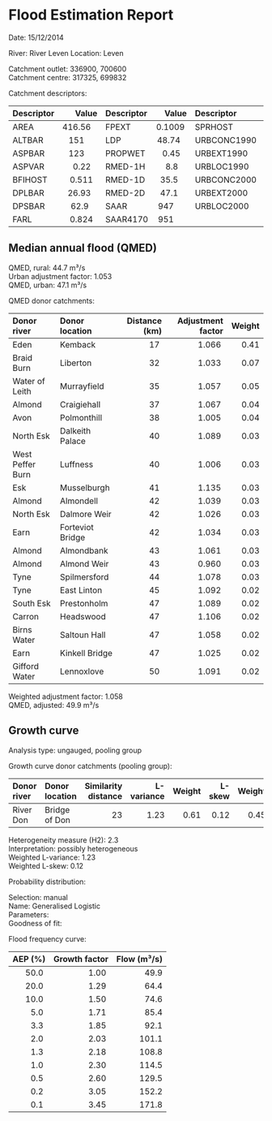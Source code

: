 # Flood Estimation Report

Date: 15/12/2014

River: River Leven
Location: Leven

Catchment outlet: 336900, 700600  
Catchment centre: 317325, 699832    

Catchment descriptors:

Descriptor   |      Value | Descriptor  |      Value | Descriptor  |      Value 
:------------|-----------:|:------------|-----------:|:------------|-----------:
AREA         |   416.56   | FPEXT       |     0.1009 | SPRHOST     |    34.62   
ALTBAR       |   151      | LDP         |    48.74   | URBCONC1990 |     0.754  
ASPBAR       |   123      | PROPWET     |     0.45   | URBEXT1990  |     0.0173 
ASPVAR       |     0.22   | RMED-1H     |     8.8    | URBLOC1990  |     0.738  
BFIHOST      |     0.511  | RMED-1D     |    35.5    | URBCONC2000 |     0.830  
DPLBAR       |    26.93   | RMED-2D     |    47.1    | URBEXT2000  |     0.0361 
DPSBAR       |    62.9    | SAAR        |   947      | URBLOC2000  |     0.702  
FARL         |     0.824  | SAAR4170    |   951      

## Median annual flood (QMED) 
                  
QMED, rural: 44.7 m³/s  
Urban adjustment factor: 1.053   
QMED, urban: 47.1 m³/s

QMED donor catchments:

Donor river         | Donor location                 | Distance (km)| Adjustment factor | Weight
:-------------------|:-------------------------------|-------------:|------------------:|------:
Eden                | Kemback                        |           17 |             1.066 |   0.41
Braid Burn          | Liberton                       |           32 |             1.033 |   0.07
Water of Leith      | Murrayfield                    |           35 |             1.057 |   0.05
Almond              | Craigiehall                    |           37 |             1.067 |   0.04
Avon                | Polmonthill                    |           38 |             1.005 |   0.04
North Esk           | Dalkeith Palace                |           40 |             1.089 |   0.03
West Peffer Burn    | Luffness                       |           40 |             1.006 |   0.03
Esk                 | Musselburgh                    |           41 |             1.135 |   0.03
Almond              | Almondell                      |           42 |             1.039 |   0.03
North Esk           | Dalmore Weir                   |           42 |             1.026 |   0.03
Earn                | Forteviot Bridge               |           42 |             1.034 |   0.03
Almond              | Almondbank                     |           43 |             1.061 |   0.03
Almond              | Almond Weir                    |           43 |             0.960 |   0.03
Tyne                | Spilmersford                   |           44 |             1.078 |   0.03
Tyne                | East Linton                    |           45 |             1.092 |   0.02
South Esk           | Prestonholm                    |           47 |             1.089 |   0.02
Carron              | Headswood                      |           47 |             1.106 |   0.02
Birns Water         | Saltoun Hall                   |           47 |             1.058 |   0.02
Earn                | Kinkell Bridge                 |           47 |             1.025 |   0.02
Gifford Water       | Lennoxlove                     |           50 |             1.091 |   0.02

Weighted adjustment factor: 1.058  
QMED, adjusted: 49.9 m³/s

## Growth curve

Analysis type: ungauged, pooling group

Growth curve donor catchments (pooling group):

Donor river | Donor location | Similarity distance | L-variance | Weight | L-skew | Weight
:-----------|:---------------|--------------------:|-----------:|-------:|-------:|------:
River Don   | Bridge of Don  |                  23 |       1.23 |   0.61 |   0.12 |   0.45

Heterogeneity measure (H2): 2.3  
Interpretation: possibly heterogeneous  
Weighted L-variance: 1.23  
Weighted L-skew: 0.12

Probability distribution:

Selection: manual  
Name: Generalised Logistic  
Parameters:  
Goodness of fit:  

Flood frequency curve:

AEP (%) | Growth factor | Flow (m³/s)
-------:|--------------:|-----------:
   50.0 |          1.00 |        49.9
   20.0 |          1.29 |        64.4
   10.0 |          1.50 |        74.6
    5.0 |          1.71 |        85.4
    3.3 |          1.85 |        92.1
    2.0 |          2.03 |       101.1
    1.3 |          2.18 |       108.8
    1.0 |          2.30 |       114.5
    0.5 |          2.60 |       129.5
    0.2 |          3.05 |       152.2
    0.1 |          3.45 |       171.8
